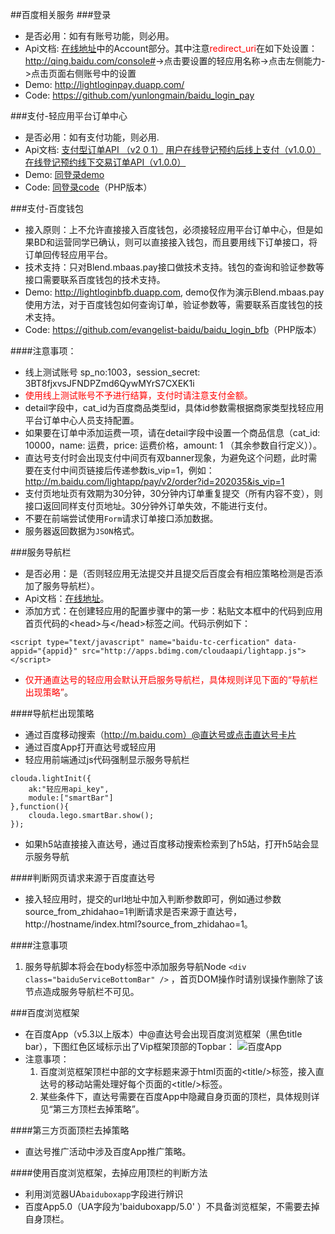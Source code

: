 ##百度相关服务
###登录
* 是否必用：如有有账号功能，则必用。
* Api文档: [在线地址](http://cloudaplus.duapp.com/blendapi/cloud/api_document)中的Account部分。其中注意<span style="color:red">redirect_uri</span>在如下处设置：
<http://qing.baidu.com/console#>->点击要设置的轻应用名称->点击左侧能力->点击页面右侧账号中的设置
* Demo: <http://lightloginpay.duapp.com/>
* Code: <https://github.com/yunlongmain/baidu_login_pay>
 
 
###支付-轻应用平台订单中心
* 是否必用：如有支付功能，则必用.
* Api文档: [支付型订单API （v2 0 1）](http://bcs.duapp.com/yldocument/%E6%94%AF%E4%BB%98%E5%9E%8B%E8%AE%A2%E5%8D%95API%20%EF%BC%88v2%200%201%EF%BC%89.docx) [用户在线登记预约后线上支付（v1.0.0）](http://bcs.duapp.com/yldocument/用户在线登记预约后线上支付（v1.0.0）.docx) [在线登记预约线下交易订单API（v1.0.0）](http://bcs.duapp.com/yldocument/%E5%9C%A8%E7%BA%BF%E7%99%BB%E8%AE%B0%E9%A2%84%E7%BA%A6%E7%BA%BF%E4%B8%8B%E4%BA%A4%E6%98%93%E8%AE%A2%E5%8D%95API%EF%BC%88v1.0.0%EF%BC%89.docx) 
* Demo: [同登录demo](http://lightloginpay.duapp.com/)
* Code: [同登录code](https://github.com/yunlongmain/baidu_login_pay)（PHP版本）
 
###支付-百度钱包
* 接入原则：上不允许直接接入百度钱包，必须接轻应用平台订单中心，但是如果BD和运营同学已确认，则可以直接接入钱包，而且要用线下订单接口，将订单回传轻应用平台。
* 技术支持：只对Blend.mbaas.pay接口做技术支持。钱包的查询和验证参数等接口需要联系百度钱包的技术支持。
* Demo: <http://lightloginbfb.duapp.com>, demo仅作为演示Blend.mbaas.pay使用方法，对于百度钱包如何查询订单，验证参数等，需要联系百度钱包的技术支持。
* Code: <https://github.com/evangelist-baidu/baidu_login_bfb>（PHP版本）
 
####注意事项：
* 线上测试账号 sp_no:1003，session_secret:
3BT8fjxvsJFNDPZmd6QywMYrS7CXEK1i
* <span style="color:red">使用线上测试账号不予进行结算，支付时请注意支付金额。</span>
* detail字段中，cat_id为百度商品类型id，具体id参数需根据商家类型找轻应用平台订单中心人员支持配置。
* 如果要在订单中添加运费一项，请在detail字段中设置一个商品信息（cat_id: 10000，name: 运费，price: 运费价格，amount: 1 （其余参数自行定义））。
* 直达号支付时会出现支付中间页有双banner现象，为避免这个问题，此时需要在支付中间页链接后传递参数is_vip=1，例如：http://m.baidu.com/lightapp/pay/v2/order?id=202035&is_vip=1
* 支付页地址页有效期为30分钟，30分钟内订单重复提交（所有内容不变），则接口返回同样支付页地址。30分钟外订单失效，不能进行支付。
* 不要在前端尝试使用``Form``请求订单接口添加数据。
* 服务器返回数据为``JSON``格式。
 
###服务导航栏
* 是否必用：是（否则轻应用无法提交并且提交后百度会有相应策略检测是否添加了服务导航栏）。
* Api文档：[在线地址](http://developer.baidu.com/wiki/index.php?title=docs/lightapp/service#API.E4.BD.BF.E7.94.A8.E6.8C.87.E5.8D.97)。
* 添加方式：在创建轻应用的配置步骤中的第一步：粘贴文本框中的代码到应用首页代码的&lt;head&gt;与&lt;/head&gt;标签之间。代码示例如下：
<pre><code>&lt;script type="text/javascript" name="baidu-tc-cerfication" data-appid="{appid}" src="http://apps.bdimg.com/cloudaapi/lightapp.js"&gt;&lt;/script&gt;</code></pre>
* <span style="color:red">仅开通直达号的轻应用会默认开启服务导航栏，具体规则详见下面的“导航栏出现策略”</span>。
  
 
####导航栏出现策略
* 通过百度移动搜索（http://m.baidu.com）@直达号或点击直达号卡片
* 通过百度App打开直达号或轻应用
* 轻应用前端通过js代码强制显示服务导航栏
<pre><code>clouda.lightInit({   
    ak:"轻应用api_key",
    module:["smartBar"]
},function(){
    clouda.lego.smartBar.show();
});
</code></pre>
* 如果h5站直接接入直达号，通过百度移动搜索检索到了h5站，打开h5站会显示服务导航

####判断网页请求来源于百度直达号
* 接入轻应用时，提交的url地址中加入判断参数即可，例如通过参数source_from_zhidahao=1判断请求是否来源于直达号，http://hostname/index.html?source_from_zhidahao=1。
 
####注意事项
1. 服务导航脚本将会在body标签中添加服务导航Node ``<div class="baiduServiceBottomBar" />`` ，首页DOM操作时请别误操作删除了该节点造成服务导航栏不可见。
 
###百度浏览框架
* 在百度App（v5.3以上版本）中@直达号会出现百度浏览框架（黑色title bar），下图红色区域标示出了Vip框架顶部的Topbar：
![百度App](http://bcs.duapp.com/yuanfile/IMG_0117%202.PNG?sign=MBO:8C5OzAemPVdRZ79gkhZMFKwU:3C2VRseKL/YmGHYe6efX7gm5bqM%3D&response-cache-control=private)
* 注意事项：
	1. 百度浏览框架顶栏中部的文字标题来源于html页面的&lt;title/&gt;标签，接入直达号的移动站需处理好每个页面的&lt;title/&gt;标签。
	2. 某些条件下，直达号需要在百度App中隐藏自身页面的顶栏，具体规则详见“第三方顶栏去掉策略”。
 
 
####第三方页面顶栏去掉策略
* 直达号推广活动中涉及百度App推广策略。

####使用百度浏览框架，去掉应用顶栏的判断方法
* 利用浏览器UA`baiduboxapp`字段进行辨识
* 百度App5.0（UA字段为'baiduboxapp/5.0' ）不具备浏览框架，不需要去掉自身顶栏。
